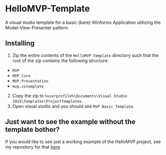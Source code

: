 # HelloMVP-Template
A visual studio template for a basic (bare) Winforms Application utilizing the Model-View-Presenter pattern.

## Installing
1. Zip the entire contents of the `HelloMVP-Template` directory such that the root of the zip contains the following structure:
  - `MVP`
  - `MVP.Core`
  - `MVP.Presentation`
  - `mvp.vstemplate`

2. Copy the zip to `%userprofile%\Documents\Visual Studio 2015\Templates\ProjectTemplates`.
3. Open visual studio and you should see `MVP Basic Template`.

## Just want to see the example without the template bother?
If you would like to see just a working example of the HelloMVP project, see my repository for that [here](https://github.com/epidemicz/HelloMVP).
